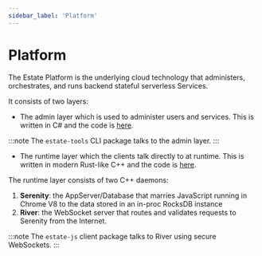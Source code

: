 ```yaml
---
sidebar_label: 'Platform'
---
```


# Platform

The Estate Platform is the underlying cloud technology that administers, orchestrates, and runs backend stateful serverless Services.

It consists of two layers:

* The admin layer which is used to administer users and services. This is written in C# and the code is [here](https://github.com/estatejs/system/platform/dotnet).

:::note
The `estate-tools` CLI package talks to the admin layer.
:::

* The runtime layer which the clients talk directly to at runtime. This is written in modern Rust-like C++ and the code is [here](https://github.com/estate/platform/native).

The runtime layer consists of two C++ daemons:

1. **Serenity**: the AppServer/Database that marries JavaScript running in Chrome V8 to the data stored in an in-proc RocksDB instance
2. **River**: the WebSocket server that routes and validates requests to Serenity from the Internet.

:::note
The `estate-js` client package talks to River using secure WebSockets.
:::
